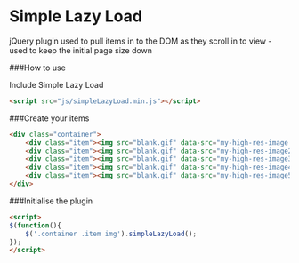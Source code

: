 Simple Lazy Load
=========
jQuery plugin used to pull items in to the DOM as they scroll in to view - used to keep the initial page size down

###How to use

Include Simple Lazy Load

```html
<script src="js/simpleLazyLoad.min.js"></script>
```

###Create your items

```html
<div class="container">
    <div class="item"><img src="blank.gif" data-src="my-high-res-image.jpg"></div>
    <div class="item"><img src="blank.gif" data-src="my-high-res-image2.jpg"></div>
    <div class="item"><img src="blank.gif" data-src="my-high-res-image3.jpg"></div>
    <div class="item"><img src="blank.gif" data-src="my-high-res-image4.jpg"></div>
    <div class="item"><img src="blank.gif" data-src="my-high-res-image5.jpg"></div>
</div>
```

###Initialise the plugin

```html
<script>
$(function(){
	$('.container .item img').simpleLazyLoad();
});
</script>
```
